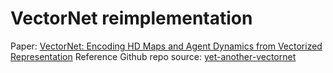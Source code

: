# VectorNet reimplementation
Paper: [VectorNet: Encoding HD Maps and Agent Dynamics from Vectorized Representation](https://arxiv.org/abs/2005.04259)
Reference Github repo source: [yet-another-vectornet](https://github.com/xk-huang/yet-another-vectornet)

